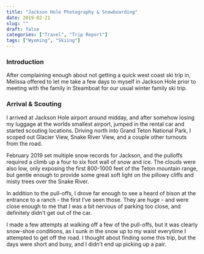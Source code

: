 ```yaml
---
title: "Jackson Hole Photography & Snowboarding"
date: 2019-02-21
slug: ""
draft: false
categories: ["Travel", "Trip Report"]
tags: ["Wyoming", "Skiing"]
---
```


### Introduction

After complaining enough about not getting a quick west coast ski trip in, Melissa offered to let me take a few days to myself in Jackson Hole prior to meeting with the family in Steamboat for our usual winter family ski trip.

### Arrival & Scouting

I arrived at Jackson Hole airport around midday, and after somehow losing my luggage at the worlds smallest airport, jumped in the rental car and started scouting locations.  Driving north into Grand Teton National Park, I scoped out Glacier View, Snake River View, and a couple other turnouts from the road.

February 2019 set multiple snow records for Jackson, and the pulloffs required a climb up a four to six foot wall of snow and ice.  The clouds were also low, only exposing the first 800-1000 feet of the Teton mountain range, but gentle enough to provide some great soft light on the pillowy cliffs and misty trees over the Snake River.  

In addition to the pull-offs, I drove far enough to see a heard of bison at the entrance to a ranch - the first I've seen those.  They are huge - and were close enough to me that I was a bit nervous of parking too close, and definitely didn't get out of the car.

I made a few attempts at walking off a few of the pull-offs, but it was clearly snow-shoe conditions, as I sunk in the snow up to my waist everytime I attempted to get off the road.  I thought about finding some this trip, but the days were short and busy, and I didn't end up picking up a pair.

